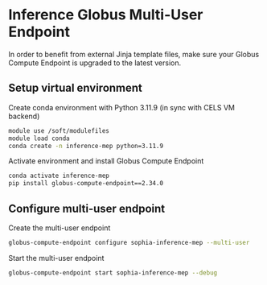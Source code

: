 # Inference Globus Multi-User Endpoint

In order to benefit from external Jinja template files, make sure your Globus Compute Endpoint is upgraded to the latest version.

## Setup virtual environment

Create conda environment with Python 3.11.9 (in sync with CELS VM backend)
```bash
module use /soft/modulefiles
module load conda
conda create -n inference-mep python=3.11.9
```

Activate environment and install Globus Compute Endpoint
```bash
conda activate inference-mep
pip install globus-compute-endpoint==2.34.0
```

## Configure multi-user endpoint

Create the multi-user endpoint
```bash
globus-compute-endpoint configure sophia-inference-mep --multi-user
```

Start the multi-user endpoint
```bash
globus-compute-endpoint start sophia-inference-mep --debug
```